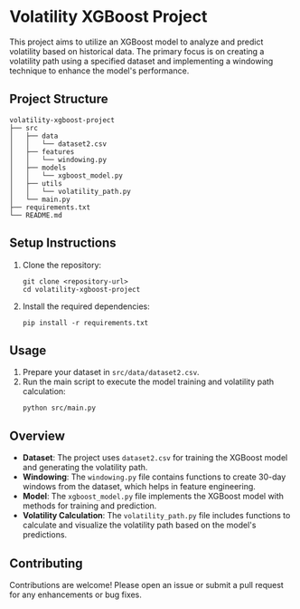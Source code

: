 # Volatility XGBoost Project

This project aims to utilize an XGBoost model to analyze and predict volatility based on historical data. The primary focus is on creating a volatility path using a specified dataset and implementing a windowing technique to enhance the model's performance.

## Project Structure

```
volatility-xgboost-project
├── src
│   ├── data
│   │   └── dataset2.csv
│   ├── features
│   │   └── windowing.py
│   ├── models
│   │   └── xgboost_model.py
│   ├── utils
│   │   └── volatility_path.py
│   └── main.py
├── requirements.txt
└── README.md
```

## Setup Instructions

1. Clone the repository:
   ```
   git clone <repository-url>
   cd volatility-xgboost-project
   ```

2. Install the required dependencies:
   ```
   pip install -r requirements.txt
   ```

## Usage

1. Prepare your dataset in `src/data/dataset2.csv`.
2. Run the main script to execute the model training and volatility path calculation:
   ```
   python src/main.py
   ```

## Overview

- **Dataset**: The project uses `dataset2.csv` for training the XGBoost model and generating the volatility path.
- **Windowing**: The `windowing.py` file contains functions to create 30-day windows from the dataset, which helps in feature engineering.
- **Model**: The `xgboost_model.py` file implements the XGBoost model with methods for training and prediction.
- **Volatility Calculation**: The `volatility_path.py` file includes functions to calculate and visualize the volatility path based on the model's predictions.

## Contributing

Contributions are welcome! Please open an issue or submit a pull request for any enhancements or bug fixes.